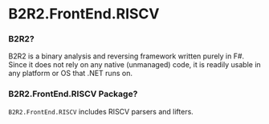 # B2R2.FrontEnd.RISCV

### B2R2?

B2R2 is a binary analysis and reversing framework written purely in F#. Since it
does not rely on any native (unmanaged) code, it is readily usable in any
platform or OS that .NET runs on.

### B2R2.FrontEnd.RISCV Package?

`B2R2.FrontEnd.RISCV` includes RISCV parsers and lifters.
